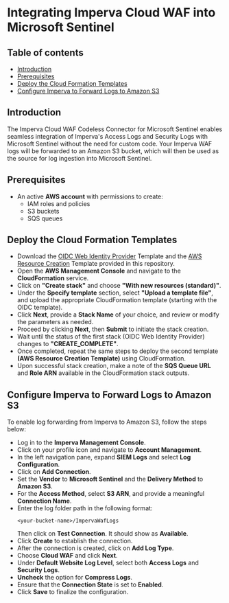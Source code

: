 # Integrating Imperva Cloud WAF into Microsoft Sentinel
## Table of contents
- [Introduction](#intro)
- [Prerequisites](#pre)
- [Deploy the Cloud Formation Templates](#template)
- [Configure Imperva to Forward Logs to Amazon S3](#logs)


<a name = "intro">

## Introduction
The Imperva Cloud WAF Codeless Connector for Microsoft Sentinel enables seamless integration of Imperva's Access Logs and Security Logs with Microsoft Sentinel without the need for custom code. Your Imperva WAF logs will be forwarded to an Amazon S3 bucket, which will then be used as the source for log ingestion into Microsoft Sentinel.

<a name = "pre">

## Prerequisites
- An active **AWS account** with permissions to create:
  - IAM roles and policies
  - S3 buckets
  - SQS queues

<a name = "template">
  
## Deploy the Cloud Formation Templates
- Download the [OIDC Web Identity Provider](https://github.com/v-pmalreddy/Imperva/blob/main/OIDCWebIdProvider.json) Template and the [AWS Resource Creation](https://github.com/v-pmalreddy/Imperva/blob/main/ImpervaCloudWAFConfig.json) Template provided in this repository.
- Open the **AWS Management Console** and navigate to the **CloudFormation** service.
- Click on **"Create stack"** and choose **"With new resources (standard)"**.
- Under the **Specify template** section, select **"Upload a template file"**, and upload the appropriate CloudFormation template (starting with the OIDC template).
- Click **Next**, provide a **Stack Name** of your choice, and review or modify the parameters as needed.
- Proceed by clicking **Next**, then **Submit** to initiate the stack creation.
- Wait until the status of the first stack (OIDC Web Identity Provider) changes to **"CREATE_COMPLETE"**.
- Once completed, repeat the same steps to deploy the second template **(AWS Resource Creation Template)** using CloudFormation.
- Upon successful stack creation, make a note of the **SQS Queue URL** and **Role ARN** available in the CloudFormation stack outputs.

<a name = "logs">

## Configure Imperva to Forward Logs to Amazon S3
To enable log forwarding from Imperva to Amazon S3, follow the steps below:
- Log in to the **Imperva Management Console**.
- Click on your profile icon and navigate to **Account Management**.
- In the left navigation pane, expand **SIEM Logs** and select **Log Configuration**.
- Click on **Add Connection**.
- Set the **Vendor** to **Microsoft Sentinel** and the **Delivery Method** to **Amazon S3**.
- For the **Access Method**, select **S3 ARN**, and provide a meaningful **Connection Name**.
- Enter the log folder path in the following format:
  ```
  <your-bucket-name>/ImpervaWafLogs
  ```
  Then click on **Test Connection**. It should show as **Available**.
- Click **Create** to establish the connection.
- After the connection is created, click on **Add Log Type**.
- Choose **Cloud WAF** and click **Next**.
- Under **Default Website Log Level**, select both **Access Logs** and **Security Logs**.
- **Uncheck** the option for **Compress Logs**.
- Ensure that the **Connection State** is set to **Enabled**.
- Click **Save** to finalize the configuration.



